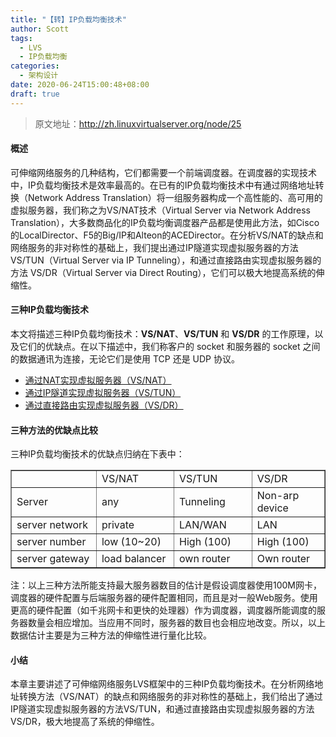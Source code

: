 ```yaml
---
title: "【转】IP负载均衡技术"
author: Scott
tags:
  - LVS
  - IP负载均衡
categories: 
  - 架构设计
date: 2020-06-24T15:00:48+08:00
draft: true
---
```


> 原文地址：http://zh.linuxvirtualserver.org/node/25

#### 概述

可伸缩网络服务的几种结构，它们都需要一个前端调度器。在调度器的实现技术中，IP负载均衡技术是效率最高的。在已有的IP负载均衡技术中有通过网络地址转换（Network Address Translation）将一组服务器构成一个高性能的、高可用的虚拟服务器，我们称之为VS/NAT技术（Virtual Server via Network Address Translation），大多数商品化的IP负载均衡调度器产品都是使用此方法，如Cisco的LocalDirector、F5的Big/IP和Alteon的ACEDirector。在分析VS/NAT的缺点和网络服务的非对称性的基础上，我们提出通过IP隧道实现虚拟服务器的方法VS/TUN（Virtual Server via IP Tunneling），和通过直接路由实现虚拟服务器的方法 VS/DR（Virtual Server via Direct Routing），它们可以极大地提高系统的伸缩性。

#### 三种IP负载均衡技术

本文将描述三种IP负载均衡技术：**VS/NAT**、**VS/TUN** 和 **VS/DR** 的工作原理，以及它们的优缺点。在以下描述中，我们称客户的 socket 和服务器的 socket 之间的数据通讯为连接，无论它们是使用 TCP 还是 UDP 协议。

* [通过NAT实现虚拟服务器（VS/NAT）](http://zh.linuxvirtualserver.org/node/26)
* [通过IP隧道实现虚拟服务器（VS/TUN）](http://zh.linuxvirtualserver.org/node/27)
* [通过直接路由实现虚拟服务器（VS/DR）](http://zh.linuxvirtualserver.org/node/28)

#### 三种方法的优缺点比较

三种IP负载均衡技术的优缺点归纳在下表中：

<table border="1" cellpadding="0" cellspacing="0"><tbody><tr><td width="175"> </td>
<td width="149"> VS/NAT </td>
<td width="140"> VS/TUN </td>
<td width="149"> VS/DR </td>
</tr><tr><td width="175"> Server </td>
<td width="149"> any </td>
<td width="140"> Tunneling </td>
<td width="149"> Non-arp device </td>
</tr><tr><td width="175"> server network </td>
<td width="149"> private </td>
<td width="140"> LAN/WAN </td>
<td width="149"> LAN </td>
</tr><tr><td width="175"> server number </td>
<td width="149"> low (10~20) </td>
<td width="140"> High (100) </td>
<td width="149"> High (100) </td>
</tr><tr><td> server gateway </td>
<td> load balancer </td>
<td width="140"> own router </td>
<td width="149"> Own router </td>
</tr></tbody></table>

注：以上三种方法所能支持最大服务器数目的估计是假设调度器使用100M网卡，调度器的硬件配置与后端服务器的硬件配置相同，而且是对一般Web服务。使用更高的硬件配置（如千兆网卡和更快的处理器）作为调度器，调度器所能调度的服务器数量会相应增加。当应用不同时，服务器的数目也会相应地改变。所以，以上数据估计主要是为三种方法的伸缩性进行量化比较。

#### 小结

本章主要讲述了可伸缩网络服务LVS框架中的三种IP负载均衡技术。在分析网络地址转换方法（VS/NAT）的缺点和网络服务的非对称性的基础上，我们给出了通过IP隧道实现虚拟服务器的方法VS/TUN，和通过直接路由实现虚拟服务器的方法VS/DR，极大地提高了系统的伸缩性。




